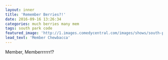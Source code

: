 ```yaml
---
layout: inner
title: 'Remember Berries?!'
date: 2016-09-16 13:26:34
categories: much berries many mem
tags: south park code
featured_image: 'http://1.images.comedycentral.com/images/shows/south-park/episode-thumbnails/season-20/south-park-s20e01-member-berries_16x9.jpg?width=960&height=540&crop=true&quality=0.91'
lead_text: 'Member Chewbacca'
---
```


Member, Memberrrrrr!?


